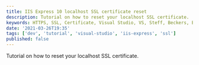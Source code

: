 ```yaml
---
title: IIS Express 10 localhost SSL certificate reset
description: Tutorial on how to reset your localhost SSL certificate.
keywords: HTTPS, SSL, Certificate, Visual Studio, VS, Steff, Beckers, Blog
date: '2021-03-26T19:35'
tags: ['dev', 'tutorial', 'visual-studio', 'iis-express', 'ssl']
published: false
---
```


Tutorial on how to reset your localhost SSL certificate.
